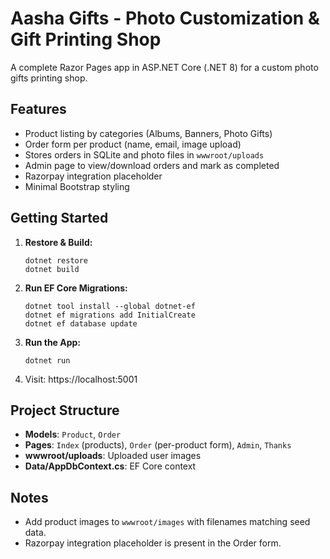 # Aasha Gifts - Photo Customization & Gift Printing Shop

A complete Razor Pages app in ASP.NET Core (.NET 8) for a custom photo gifts printing shop.

## Features

- Product listing by categories (Albums, Banners, Photo Gifts)
- Order form per product (name, email, image upload)
- Stores orders in SQLite and photo files in `wwwroot/uploads`
- Admin page to view/download orders and mark as completed
- Razorpay integration placeholder
- Minimal Bootstrap styling

## Getting Started

1. **Restore & Build:**
    ```
    dotnet restore
    dotnet build
    ```

2. **Run EF Core Migrations:**
    ```
    dotnet tool install --global dotnet-ef
    dotnet ef migrations add InitialCreate
    dotnet ef database update
    ```

3. **Run the App:**
    ```
    dotnet run
    ```

4. Visit: https://localhost:5001

## Project Structure

- **Models**: `Product`, `Order`
- **Pages**: `Index` (products), `Order` (per-product form), `Admin`, `Thanks`
- **wwwroot/uploads**: Uploaded user images
- **Data/AppDbContext.cs**: EF Core context

## Notes

- Add product images to `wwwroot/images` with filenames matching seed data.
- Razorpay integration placeholder is present in the Order form.